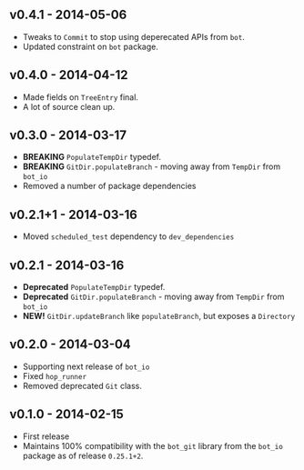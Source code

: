 ## v0.4.1 - 2014-05-06

 * Tweaks to `Commit` to stop using deperecated APIs from `bot`.
 * Updated constraint on `bot` package.

## v0.4.0 - 2014-04-12
 * Made fields on `TreeEntry` final.
 * A lot of source clean up.

## v0.3.0 - 2014-03-17
 * **BREAKING** `PopulateTempDir` typedef.
 * **BREAKING** `GitDir.populateBranch` - moving away from `TempDir` from `bot_io`
 * Removed a number of package dependencies

## v0.2.1+1 - 2014-03-16
 * Moved `scheduled_test` dependency to `dev_dependencies`

## v0.2.1 - 2014-03-16
 * **Deprecated** `PopulateTempDir` typedef.
 * **Deprecated** `GitDir.populateBranch` - moving away from `TempDir` from `bot_io`
 * **NEW!** `GitDir.updateBranch` like `populateBranch`, but exposes a `Directory`

## v0.2.0 - 2014-03-04
 * Supporting next release of `bot_io`
 * Fixed `hop_runner`
 * Removed deprecated `Git` class.

## v0.1.0 - 2014-02-15
 * First release
 * Maintains 100% compatibility with the `bot_git` library from the `bot_io`
   package as of release `0.25.1+2`.
